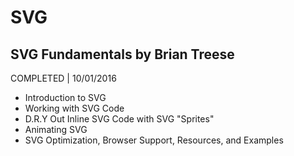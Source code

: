 # SVG

## SVG Fundamentals by Brian Treese
COMPLETED | 10/01/2016

- Introduction to SVG
- Working with SVG Code
- D.R.Y Out Inline SVG Code with SVG "Sprites"
- Animating SVG
- SVG Optimization, Browser Support, Resources, and Examples
